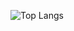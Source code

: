 ![Top Langs](https://github-readme-stats.vercel.app/api/top-langs/?username=janyris&theme=tokyonight)



